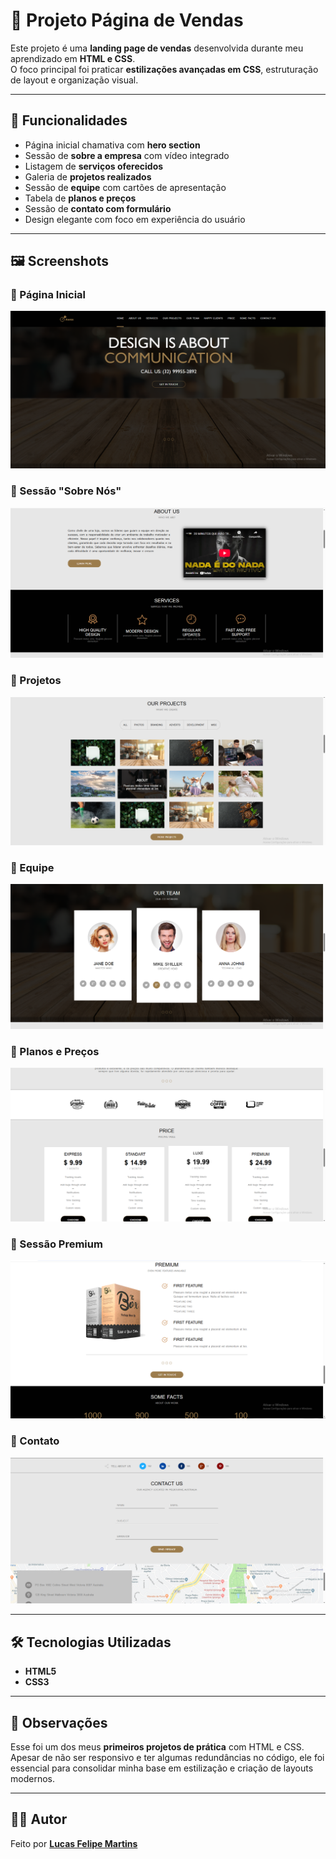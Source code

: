 # 🛒 Projeto Página de Vendas  

Este projeto é uma **landing page de vendas** desenvolvida durante meu aprendizado em **HTML e CSS**.  
O foco principal foi praticar **estilizações avançadas em CSS**, estruturação de layout e organização visual.  

---

## 🚀 Funcionalidades  
- Página inicial chamativa com **hero section**  
- Sessão de **sobre a empresa** com vídeo integrado  
- Listagem de **serviços oferecidos**  
- Galeria de **projetos realizados**  
- Sessão de **equipe** com cartões de apresentação  
- Tabela de **planos e preços**  
- Sessão de **contato com formulário**  
- Design elegante com foco em experiência do usuário  

---

## 🖼️ Screenshots  

### 🔹 Página Inicial  
![Página Inicial](./assets/demonstracao/Captura%20de%20Tela%20(35).png)

### 🔹 Sessão "Sobre Nós"  
![Sobre Nós](./assets/demonstracao/Captura%20de%20Tela%20(36).png)

### 🔹 Projetos  
![Projetos](./assets/demonstracao/Captura%20de%20Tela%20(37).png) 

### 🔹 Equipe  
![Equipe](./assets/demonstracao/Captura%20de%20Tela%20(38).png)

### 🔹 Planos e Preços  
![Planos e Preços](./assets/demonstracao/Captura%20de%20Tela%20(39).png)

### 🔹 Sessão Premium  
![Sessão Premium](./assets/demonstracao/Captura%20de%20Tela%20(40).png)  

### 🔹 Contato  
![Contato](./assets/demonstracao/Captura%20de%20Tela%20(41).png)

---

## 🛠️ Tecnologias Utilizadas  
- **HTML5**  
- **CSS3**  

---

## 📌 Observações  
Esse foi um dos meus **primeiros projetos de prática** com HTML e CSS.  
Apesar de não ser responsivo e ter algumas redundâncias no código, ele foi essencial para consolidar minha base em estilização e criação de layouts modernos.  

---

## 👨‍💻 Autor  

Feito por **[Lucas Felipe Martins](https://github.com/LucasFelipeMartins)**  
